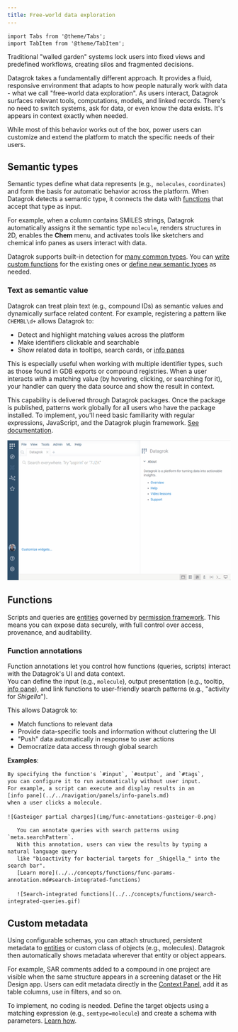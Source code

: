```yaml
---
title: Free-world data exploration
---
```


```mdx-code-block
import Tabs from '@theme/Tabs';
import TabItem from '@theme/TabItem';
```

Traditional "walled garden" systems lock users into fixed views and predefined
workflows, creating silos and fragmented decisions. 

Datagrok takes a fundamentally different approach. It provides a fluid,
responsive environment that adapts to how people naturally work with data - what
we call "free-world data exploration". As users interact, Datagrok
surfaces relevant tools, computations, models, and linked records. There's no
need to switch systems, ask for data, or even know the data exists. It's appears
in context exactly when needed.

While most of this behavior works out of the box, power users can customize
and extend the platform to match the specific needs of their users.

## Semantic types

Semantic types define what data represents (e.g.,` molecules`, `coordinates`)
and form the basis for automatic behavior across the platform. When Datagrok
detects a semantic type, it connects the data with
[functions](../../concepts/functions/functions.md) that accept that type as
input. 

For example, when a column contains SMILES strings, Datagrok automatically assigns it
the semantic type `molecule`, renders structures in 2D, enables the **Chem** menu, and
activates tools like sketchers and chemical info panes as users interact with
data. 

Datagrok supports built-in detection for [many common types](../../../govern/catalog/semantic-types.md#automatic-semantic-type-detection). 
You can [write custom functions](../../../compute/scripting/scripting.mdx) 
for the existing ones or 
[define new semantic types](../../../develop/how-to/functions/define-semantic-type-detectors.md) as needed. 

### Text as semantic value

Datagrok can treat plain text (e.g., compound IDs) as semantic values and
dynamically surface related content. For example, registering a pattern like `CHEMBL\d+` allows Datagrok to:
* Detect and highlight matching values across the platform
* Make identifiers clickable and searchable
* Show related data in tooltips, search cards, or [info panes](../../navigation/panels/info-panels.md)

This is especially useful when working with multiple identifier types, such
as those found in GDB exports or compound registries. When a user interacts with a
matching value (by hovering, clicking, or searching for it), your handler can
query the data source and show the result in context. 

This capability is delivered through Datagrok packages. Once the package is
published, patterns work globally for all users who have the
package installed. To implement, you'll need basic familiarity with regular
expressions, JavaScript, and the Datagrok plugin framework. [See documentation](../../../develop/how-to/grid/register-identifiers.md).

![Custom identifier patterns](img/custom-identifier-patterns.gif)

## Functions 

Scripts and queries are [entities](../../concepts/objects.md) governed by 
[permission framework](../../../govern/access-control/access-control.md#permissions). 
This means you can expose data securely, with full
control over access, provenance, and auditability.

### Function annotations

Function annotations let you control how functions (queries, scripts) interact with the Datagrok's
UI and data context.  
You can define the input (e.g., `molecule`), output presentation (e.g., tooltip, [info pane](../../navigation/panels/info-panels.md)), and link functions to user-friendly search patterns (e.g., "activity for _Shigella_").

This allows Datagrok to:

* Match functions to relevant data
* Provide data-specific tools and information without cluttering the UI
* "Push" data automatically in response to user actions
* Democratize data access through global search

**Examples**:

<Tabs>
  <TabItem value="data-augmentation" label="Data augmentation" default>
    
    By specifying the function's `#input`, `#output`, and `#tags`, 
    you can configure it to run automatically without user input. 
    For example, a script can execute and display results in an 
    [info pane](../../navigation/panels/info-panels.md) 
    when a user clicks a molecule.

    ![Gasteiger partial charges](img/func-annotations-gasteiger-0.png)

  </TabItem>
  <TabItem value="search-integration" label="Search integration">

       You can annotate queries with search patterns using `meta.searchPattern`. 
       With this annotation, users can view the results by typing a natural language query 
       like "bioactivity for bacterial targets for _Shigella_" into the search bar". 
       [Learn more](../../concepts/functions/func-params-annotation.md#search-integrated-functions)
       
       ![Search-integrated functions](../../concepts/functions/search-integrated-queries.gif)

  </TabItem>
</Tabs>

## Custom metadata

Using configurable schemas, you can attach structured, persistent metadata to [entities](../../concepts/objects.md) or custom class of objects (e.g., molecules). Datagrok then automatically shows metadata wherever that entity or object appears.

For example, SAR comments added to a compound in one project are
visible when the same structure appears in a screening dataset or
the Hit Design app. Users can edit metadata
directly in the [Context Panel](../../navigation/panels/panels.md#context-panel), add it as table columns, use in filters,
and so on. <!---TODO: Update once implemented:  Metadata visibility is controlled by user permissions.--->

To implement, no coding is needed. Define the target objects using a matching expression 
(e.g., `semtype=molecule`) and create a schema with parameters. [Learn how](../../../govern/catalog/sticky-meta.md).

<!--TODO: Add a visual--->



